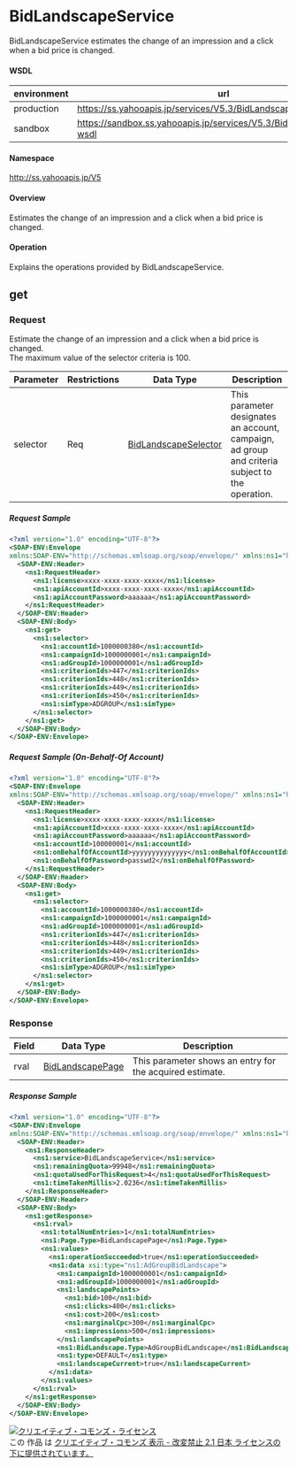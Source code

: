 # BidLandscapeService
BidLandscapeService estimates the change of an impression and a click when a bid price is changed.
#### WSDL
| environment | url |
|---|---|
| production  | https://ss.yahooapis.jp/services/V5.3/BidLandscapeService?wsdl|
| sandbox  | https://sandbox.ss.yahooapis.jp/services/V5.3/BidLandscapeService?wsdl|
#### Namespace
http://ss.yahooapis.jp/V5
#### Overview
Estimates the change of an impression and a click when a bid price is changed.
#### Operation
Explains the operations provided by BidLandscapeService.
## get
### Request
Estimate the change of an impression and a click when a bid price is changed.<br>
The maximum value of the selector criteria is 100.

| Parameter | Restrictions | Data Type | Description | 
|---|---|---|---|
| selector | Req | [BidLandscapeSelector](../data/BidLandscapeSelector.md) | This parameter designates an account, campaign, ad group and criteria subject to the operation. | 
##### Request Sample
```xml
<?xml version="1.0" encoding="UTF-8"?>
<SOAP-ENV:Envelope 
xmlns:SOAP-ENV="http://schemas.xmlsoap.org/soap/envelope/" xmlns:ns1="http://ss.yahooapis.jp/V5">
  <SOAP-ENV:Header>
    <ns1:RequestHeader>
      <ns1:license>xxxx-xxxx-xxxx-xxxx</ns1:license>
      <ns1:apiAccountId>xxxx-xxxx-xxxx-xxxx</ns1:apiAccountId>
      <ns1:apiAccountPassword>aaaaaa</ns1:apiAccountPassword>
    </ns1:RequestHeader>
  </SOAP-ENV:Header>
  <SOAP-ENV:Body>
    <ns1:get>
      <ns1:selector>
        <ns1:accountId>1000000380</ns1:accountId>
        <ns1:campaignId>1000000001</ns1:campaignId>
        <ns1:adGroupId>1000000001</ns1:adGroupId>
        <ns1:criterionIds>447</ns1:criterionIds>
        <ns1:criterionIds>448</ns1:criterionIds>
        <ns1:criterionIds>449</ns1:criterionIds>
        <ns1:criterionIds>450</ns1:criterionIds>
        <ns1:simType>ADGROUP</ns1:simType>
      </ns1:selector>
    </ns1:get>
  </SOAP-ENV:Body>
</SOAP-ENV:Envelope>
```

##### Request Sample (On-Behalf-Of Account)
```xml
<?xml version="1.0" encoding="UTF-8"?>
<SOAP-ENV:Envelope 
xmlns:SOAP-ENV="http://schemas.xmlsoap.org/soap/envelope/" xmlns:ns1="http://ss.yahooapis.jp/V5">
  <SOAP-ENV:Header>
    <ns1:RequestHeader>
      <ns1:license>xxxx-xxxx-xxxx-xxxx</ns1:license>
      <ns1:apiAccountId>xxxx-xxxx-xxxx-xxxx</ns1:apiAccountId>
      <ns1:apiAccountPassword>aaaaaa</ns1:apiAccountPassword>
      <ns1:accountId>100000001</ns1:accountId>
      <ns1:onBehalfOfAccountId>yyyyyyyyyyyyyy</ns1:onBehalfOfAccountId> 
      <ns1:onBehalfOfPassword>passwd2</ns1:onBehalfOfPassword>
    </ns1:RequestHeader>
  </SOAP-ENV:Header>
  <SOAP-ENV:Body>
    <ns1:get>
      <ns1:selector>
        <ns1:accountId>1000000380</ns1:accountId>
        <ns1:campaignId>1000000001</ns1:campaignId>
        <ns1:adGroupId>1000000001</ns1:adGroupId>
        <ns1:criterionIds>447</ns1:criterionIds>
        <ns1:criterionIds>448</ns1:criterionIds>
        <ns1:criterionIds>449</ns1:criterionIds>
        <ns1:criterionIds>450</ns1:criterionIds>
        <ns1:simType>ADGROUP</ns1:simType>
      </ns1:selector>
    </ns1:get>
  </SOAP-ENV:Body>
</SOAP-ENV:Envelope>
```

### Response
| Field | Data Type | Description | 
|---|---|---|
| rval | [BidLandscapePage](../data/BidLandscapePage.md) | This parameter shows an entry for the acquired estimate. | 

##### Response Sample
```xml
<?xml version="1.0" encoding="UTF-8"?>
<SOAP-ENV:Envelope 
xmlns:SOAP-ENV="http://schemas.xmlsoap.org/soap/envelope/" xmlns:ns1="http://ss.yahooapis.jp/V5" xmlns:xsi="http://www.w3.org/2001/XMLSchema-instance">
  <SOAP-ENV:Header>
    <ns1:ResponseHeader>
      <ns1:service>BidLandscapeService</ns1:service>
      <ns1:remainingQuota>99948</ns1:remainingQuota>
      <ns1:quotaUsedForThisRequest>4</ns1:quotaUsedForThisRequest>
      <ns1:timeTakenMillis>2.0236</ns1:timeTakenMillis>
    </ns1:ResponseHeader>
  </SOAP-ENV:Header>
  <SOAP-ENV:Body>
    <ns1:getResponse>
      <ns1:rval>
        <ns1:totalNumEntries>1</ns1:totalNumEntries>
        <ns1:Page.Type>BidLandscapePage</ns1:Page.Type>
        <ns1:values>
          <ns1:operationSucceeded>true</ns1:operationSucceeded>
          <ns1:data xsi:type="ns1:AdGroupBidLandscape">
            <ns1:campaignId>1000000001</ns1:campaignId>
            <ns1:adGroupId>1000000001</ns1:adGroupId>
            <ns1:landscapePoints>
              <ns1:bid>100</ns1:bid>
              <ns1:clicks>400</ns1:clicks>
              <ns1:cost>200</ns1:cost>
              <ns1:marginalCpc>300</ns1:marginalCpc>
              <ns1:impressions>500</ns1:impressions>
            </ns1:landscapePoints>
            <ns1:BidLandscape.Type>AdGroupBidLandscape</ns1:BidLandscape.Type>
            <ns1:type>DEFAULT</ns1:type>
            <ns1:landscapeCurrent>true</ns1:landscapeCurrent>
          </ns1:data>
        </ns1:values>
      </ns1:rval>
    </ns1:getResponse>
  </SOAP-ENV:Body>
</SOAP-ENV:Envelope>
```
<a rel="license" href="http://creativecommons.org/licenses/by-nd/2.1/jp/"><img alt="クリエイティブ・コモンズ・ライセンス" style="border-width:0" src="https://i.creativecommons.org/l/by-nd/2.1/jp/88x31.png" /></a><br />この 作品 は <a rel="license" href="http://creativecommons.org/licenses/by-nd/2.1/jp/">クリエイティブ・コモンズ 表示 - 改変禁止 2.1 日本 ライセンスの下に提供されています。</a>

